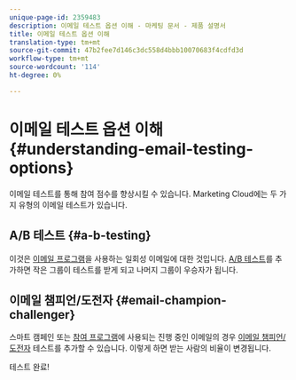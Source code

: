 ```yaml
---
unique-page-id: 2359483
description: 이메일 테스트 옵션 이해 - 마케팅 문서 - 제품 설명서
title: 이메일 테스트 옵션 이해
translation-type: tm+mt
source-git-commit: 47b2fee7d146c3dc558d4bbb10070683f4cdfd3d
workflow-type: tm+mt
source-wordcount: '114'
ht-degree: 0%

---
```



# 이메일 테스트 옵션 이해 {#understanding-email-testing-options}

이메일 테스트를 통해 참여 점수를 향상시킬 수 있습니다. Marketing Cloud에는 두 가지 유형의 이메일 테스트가 있습니다.

## A/B 테스트 {#a-b-testing}

이것은 [이메일 프로그램](http://docs.marketo.com/display/docs/email+programs)을 사용하는 일회성 이메일에 대한 것입니다. [A/B 테스트](add-an-a-b-test.md)를 추가하면 작은 그룹이 테스트를 받게 되고 나머지 그룹이 우승자가 됩니다.

## 이메일 챔피언/도전자 {#email-champion-challenger}

스마트 캠페인 또는 [참여 프로그램](http://docs.marketo.com/display/docs/drip+nurturing)에 사용되는 진행 중인 이메일의 경우 [이메일 챔피언/도전자](http://docs.marketo.com/pages/viewpage.action?pageid=2359551) 테스트를 추가할 수 있습니다. 이렇게 하면 받는 사람의 비율이 변경됩니다.

테스트 완료!
